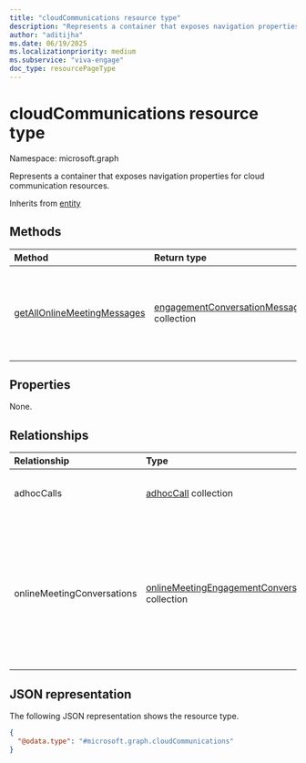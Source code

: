 ```yaml
---
title: "cloudCommunications resource type"
description: "Represents a container that exposes navigation properties for cloud communication resources."
author: "aditijha"
ms.date: 06/19/2025
ms.localizationpriority: medium
ms.subservice: "viva-engage"
doc_type: resourcePageType
---
```


# cloudCommunications resource type

Namespace: microsoft.graph

Represents a container that exposes navigation properties for cloud communication resources.

Inherits from [entity](../resources/entity.md)

## Methods
|Method|Return type|Description|
|:---|:---|:---|
|[getAllOnlineMeetingMessages](../api/cloudcommunications-getallonlinemeetingmessages.md)|[engagementConversationMessage](../resources/engagementconversationmessage.md) collection|Get all Teams question and answer (Q&A) conversation messages in a tenant.|

## Properties
None.

## Relationships
|Relationship|Type|Description|
|:---|:---|:---|
|adhocCalls|[adhocCall](../resources/adhoccall.md) collection|A collection of ad hoc calls in Teams. |
|onlineMeetingConversations|[onlineMeetingEngagementConversation](../resources/onlinemeetingengagementconversation.md) collection|A collection of structured question-and-answer (Q&A) threads in Teams directly associated with online meetings.|

## JSON representation
The following JSON representation shows the resource type.
<!-- {
  "blockType": "resource",
  "keyProperty": "id",
  "@odata.type": "microsoft.graph.cloudCommunications",
  "openType": false
}
-->
``` json
{
  "@odata.type": "#microsoft.graph.cloudCommunications"
}
```

